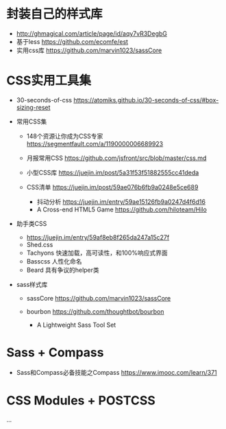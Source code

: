 # 封装自己的样式库

- <http://ghmagical.com/article/page/id/aqy7vR3DegbG>
- 基于less <https://github.com/ecomfe/est>
- 实用css库 <https://github.com/marvin1023/sassCore>

# CSS实用工具集

- 30-seconds-of-css <https://atomiks.github.io/30-seconds-of-css/#box-sizing-reset>
- 常用CSS集

  - 148个资源让你成为CSS专家 <https://segmentfault.com/a/1190000006689923>
  - 月报常用CSS <https://github.com/jsfront/src/blob/master/css.md>
  - 小型CSS库 <https://juejin.im/post/5a31f53f51882555cc41deda>
  - CSS清单 <https://juejin.im/post/59ae076b6fb9a0248e5ce689>

    - 抖动分析 <https://juejin.im/entry/59ae15126fb9a0247d4f6d16>
    - A Cross-end HTML5 Game <https://github.com/hiloteam/Hilo>

- 助手类CSS

  - <https://juejin.im/entry/59af8eb8f265da247a15c27f>
  - Shed.css
  - Tachyons 快速加载，高可读性，和100%响应式界面
  - Basscss 人性化命名
  - Beard 具有争议的helper类

- sass样式库

  - sassCore <https://github.com/marvin1023/sassCore>
  - bourbon <https://github.com/thoughtbot/bourbon>

    - A Lightweight Sass Tool Set

# Sass + Compass

- Sass和Compass必备技能之Compass <https://www.imooc.com/learn/371>

# CSS Modules + POSTCSS

...
